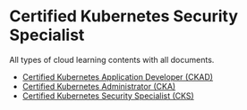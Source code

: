 # Certified Kubernetes Security Specialist

All types of cloud learning contents with all documents. 


* [Certified Kubernetes Application Developer (CKAD)](ckad)
* [Certified Kubernetes Administrator (CKA)](cka)
* [Certified Kubernetes Security Specialist (CKS)](cks)




